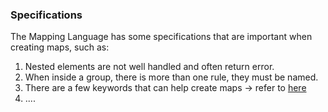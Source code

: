 ### Specifications
The Mapping Language has some specifications that are important when creating maps, such as:

1. Nested elements are not well handled and often return error.
2. When inside a group, there is more than one rule, they must be named.
3. There are a few keywords that can help create maps -> refer to [here](http://www.hl7.org/fhir/mapping-language.html#reserved)
4. ....